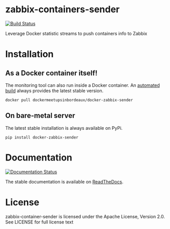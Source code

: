 # zabbix-containers-sender
[![Build Status](https://travis-ci.org/dockermeetupsinbordeaux/docker-zabbix-sender.svg)](https://travis-ci.org/dockermeetupsinbordeaux/docker-zabbix-sender/settings)

Leverage Docker statistic streams to push containers info to Zabbix

# Installation

## As a Docker container itself!

The monitoring tool can also run inside a Docker container. An [automated build](https://registry.hub.docker.com/u/dockermeetupsinbordeaux/docker-zabbix-sender/) always provides the latest stable version.

    docker pull dockermeetupsinbordeaux/docker-zabbix-sender

## On bare-metal server
The latest stable installation is always available on PyPi.

```shell
pip install docker-zabbix-sender
```

# Documentation

[![Documentation Status](https://readthedocs.org/projects/docker-zabbix-sender/badge/?version=latest)](https://readthedocs.org/projects/docker-zabbix-sender/?badge=latest)

The stable documentation is available on [ReadTheDocs](http://docker-zabbix-sender.readthedocs.org/en/stable/). 

# License

zabbix-container-sender is licensed under the Apache License, Version 2.0. See LICENSE for full license text

